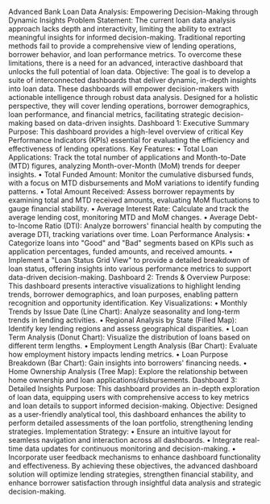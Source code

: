 Advanced Bank Loan Data Analysis: Empowering Decision-Making through Dynamic Insights
Problem Statement: The current loan data analysis approach lacks depth and interactivity, limiting the ability to extract meaningful insights for informed decision-making. Traditional reporting methods fail to provide a comprehensive view of lending operations, borrower behavior, and loan performance metrics. To overcome these limitations, there is a need for an advanced, interactive dashboard that unlocks the full potential of loan data.
Objective: The goal is to develop a suite of interconnected dashboards that deliver dynamic, in-depth insights into loan data. These dashboards will empower decision-makers with actionable intelligence through robust data analysis. Designed for a holistic perspective, they will cover lending operations, borrower demographics, loan performance, and financial metrics, facilitating strategic decision-making based on data-driven insights.
Dashboard 1: Executive Summary
Purpose: This dashboard provides a high-level overview of critical Key Performance Indicators (KPIs) essential for evaluating the efficiency and effectiveness of lending operations.
Key Features:
•	Total Loan Applications: Track the total number of applications and Month-to-Date (MTD) figures, analyzing Month-over-Month (MoM) trends for deeper insights.
•	Total Funded Amount: Monitor the cumulative disbursed funds, with a focus on MTD disbursements and MoM variations to identify funding patterns.
•	Total Amount Received: Assess borrower repayments by examining total and MTD received amounts, evaluating MoM fluctuations to gauge financial stability.
•	Average Interest Rate: Calculate and track the average lending cost, monitoring MTD and MoM changes.
•	Average Debt-to-Income Ratio (DTI): Analyze borrowers' financial health by computing the average DTI, tracking variations over time.
Loan Performance Analysis:
•	Categorize loans into "Good" and "Bad" segments based on KPIs such as application percentages, funded amounts, and received amounts.
•	Implement a "Loan Status Grid View" to provide a detailed breakdown of loan status, offering insights into various performance metrics to support data-driven decision-making.
Dashboard 2: Trends & Overview
Purpose: This dashboard presents interactive visualizations to highlight lending trends, borrower demographics, and loan purposes, enabling pattern recognition and opportunity identification.
Key Visualizations:
•	Monthly Trends by Issue Date (Line Chart): Analyze seasonality and long-term trends in lending activities.
•	Regional Analysis by State (Filled Map): Identify key lending regions and assess geographical disparities.
•	Loan Term Analysis (Donut Chart): Visualize the distribution of loans based on different term lengths.
•	Employment Length Analysis (Bar Chart): Evaluate how employment history impacts lending metrics.
•	Loan Purpose Breakdown (Bar Chart): Gain insights into borrowers' financing needs.
•	Home Ownership Analysis (Tree Map): Explore the relationship between home ownership and loan applications/disbursements.
Dashboard 3: Detailed Insights
Purpose: This dashboard provides an in-depth exploration of loan data, equipping users with comprehensive access to key metrics and loan details to support informed decision-making.
Objective: Designed as a user-friendly analytical tool, this dashboard enhances the ability to perform detailed assessments of the loan portfolio, strengthening lending strategies.
Implementation Strategy:
•	Ensure an intuitive layout for seamless navigation and interaction across all dashboards.
•	Integrate real-time data updates for continuous monitoring and decision-making.
•	Incorporate user feedback mechanisms to enhance dashboard functionality and effectiveness.
By achieving these objectives, the advanced dashboard solution will optimize lending strategies, strengthen financial stability, and enhance borrower satisfaction through insightful data analysis and strategic decision-making.

